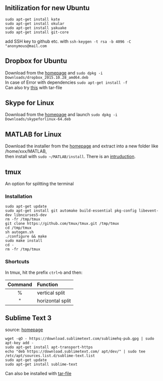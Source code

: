 ## Initilization for new Ubuntu
```
sudo apt-get install kate
sudo apt-get install okular
sudo apt-get install yakuake
sudo apt-get install git-core
```
add SSH key to github etc. with ```ssh-keygen -t rsa -b 4096 -C "anonymous@mail.com```

## Dropbox for Ubuntu

Download from the [homepage](https://www.dropbox.com/de/install-linux) and ```sudo dpkg -i Downloads/dropbox_2015.10.28_amd64.deb```  
In case of Error with dependencies ```sudo apt-get install -f```  
Can also try [this](https://www.dropbox.com/de/help/desktop-web/linux-commands) with tar-file

## Skype for Linux

Download from the [homepage](https://www.skype.com/en/get-skype/) and launch ```sudo dpkg -i Downloads/skypeforlinux-64.deb```

## MATLAB for Linux

Download the installer from the [homepage](https://de.mathworks.com/downloads/web_downloads) and extract into a new folder like /home/xxx/MATLAB,   
then install with ```sudo ~/MATLAB/install```. There is an [intruduction](https://de.mathworks.com/help/install/ug/install-mathworks-software.html).

## tmux
An option for splitting the terminal
### Installation

```
sudo apt-get update
sudo apt-get install git automake build-essential pkg-config libevent-dev libncurses5-dev
rm -fr /tmp/tmux
git clone https://github.com/tmux/tmux.git /tmp/tmux
cd /tmp/tmux
sh autogen.sh
./configure && make
sudo make install
cd -
rm -fr /tmp/tmux
```

### Shortcuts

In tmux, hit the prefix `ctrl+b` and then:

<center>
  
  |Command|Function|
  |:---:|:---|
  |% | vertical split|
  |" | horizontal split|

</center>

## Sublime Text 3

source: [homepage](https://www.sublimetext.com/docs/3/linux_repositories.html#apt)

```
wget -qO - https://download.sublimetext.com/sublimehq-pub.gpg | sudo apt-key add -
sudo apt-get install apt-transport-https
echo "deb https://download.sublimetext.com/ apt/dev/" | sudo tee /etc/apt/sources.list.d/sublime-text.list
sudo apt-get update
sudo apt-get install sublime-text
```
Can also be installed with [tar-file](https://download.sublimetext.com/sublime_text_3_build_3143_x64.tar.bz2)
